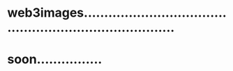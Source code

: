 # web3images............................................................................
# soon................

